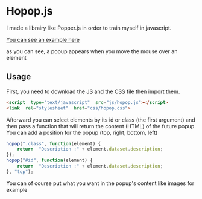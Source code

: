 # Hopop.js

I made a librairy like Popper.js in order to train myself in javascript.

[You can see an example here](https://namysh.github.io/hopop.js/example/)

as you can see, a popup appears when you move the mouse over an element


## Usage
First, you need to download the JS and the CSS file then import them.
```html
<script  type="text/javascript"  src="js/hopop.js"></script>
<link  rel="stylesheet"  href="css/hopop.css">
```
Afterward you can select elements by its id or class (the first argument) and then pass a function that will return the content (HTML) of the future popup. You can add a position for the popup (top, right, bottom, left)
```javascript
hopop(".class", function(element) {
	return  "Description :" + element.dataset.description;
});
hopop("#id", function(element) {
	return  "Description :" + element.dataset.description;
}, "top");
```
You can of course put what you want in the popup's content like images for example

